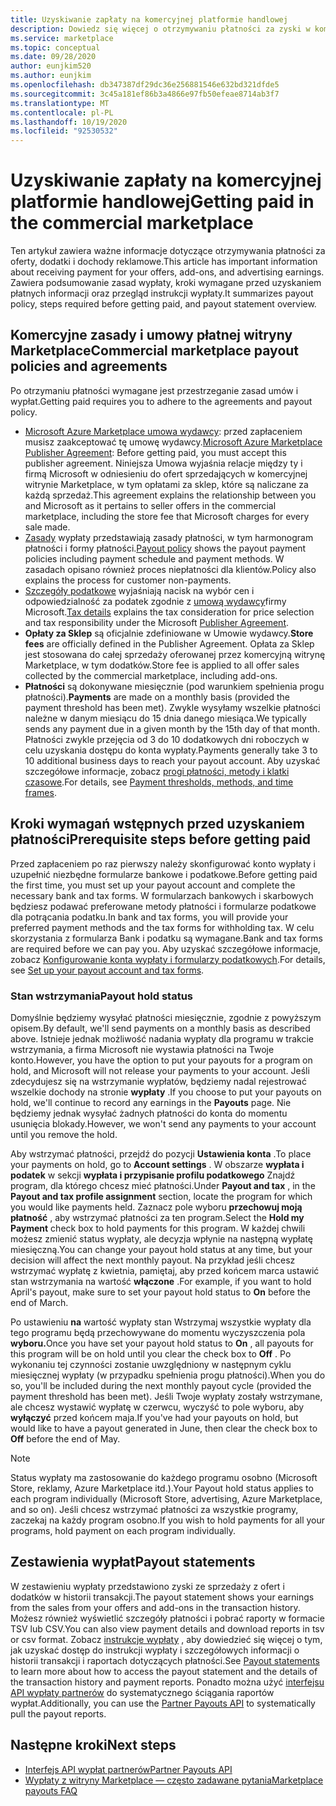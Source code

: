 ```yaml
---
title: Uzyskiwanie zapłaty na komercyjnej platformie handlowej
description: Dowiedz się więcej o otrzymywaniu płatności za zyski w komercyjnym portalu Marketplace — Azure Marketplace. Obejmuje zasady wypłat, wypłaty i wypłaty.
ms.service: marketplace
ms.topic: conceptual
ms.date: 09/28/2020
author: eunjkim520
ms.author: eunjkim
ms.openlocfilehash: db347387df29dc36e256881546e632bd321dfde5
ms.sourcegitcommit: 3c45a181ef86b3a4866e97fb50efeae8714ab3f7
ms.translationtype: MT
ms.contentlocale: pl-PL
ms.lasthandoff: 10/19/2020
ms.locfileid: "92530532"
---
```

# <a name="getting-paid-in-the-commercial-marketplace"></a><span data-ttu-id="1dd7b-104">Uzyskiwanie zapłaty na komercyjnej platformie handlowej</span><span class="sxs-lookup"><span data-stu-id="1dd7b-104">Getting paid in the commercial marketplace</span></span>

<span data-ttu-id="1dd7b-105">Ten artykuł zawiera ważne informacje dotyczące otrzymywania płatności za oferty, dodatki i dochody reklamowe.</span><span class="sxs-lookup"><span data-stu-id="1dd7b-105">This article has important information about receiving payment for your offers, add-ons, and advertising earnings.</span></span> <span data-ttu-id="1dd7b-106">Zawiera podsumowanie zasad wypłaty, kroki wymagane przed uzyskaniem płatnych informacji oraz przegląd instrukcji wypłaty.</span><span class="sxs-lookup"><span data-stu-id="1dd7b-106">It summarizes payout policy, steps required before getting paid, and payout statement overview.</span></span>

## <a name="commercial-marketplace-payout-policies-and-agreements"></a><span data-ttu-id="1dd7b-107">Komercyjne zasady i umowy płatnej witryny Marketplace</span><span class="sxs-lookup"><span data-stu-id="1dd7b-107">Commercial marketplace payout policies and agreements</span></span>

<span data-ttu-id="1dd7b-108">Po otrzymaniu płatności wymagane jest przestrzeganie zasad umów i wypłat.</span><span class="sxs-lookup"><span data-stu-id="1dd7b-108">Getting paid requires you to adhere to the agreements and payout policy.</span></span>

- <span data-ttu-id="1dd7b-109">[Microsoft Azure Marketplace umowa wydawcy](https://go.microsoft.com/fwlink/p/?LinkID=699560): przed zapłaceniem musisz zaakceptować tę umowę wydawcy.</span><span class="sxs-lookup"><span data-stu-id="1dd7b-109">[Microsoft Azure Marketplace Publisher Agreement](https://go.microsoft.com/fwlink/p/?LinkID=699560):  Before getting paid, you must accept this publisher agreement.</span></span> <span data-ttu-id="1dd7b-110">Niniejsza Umowa wyjaśnia relacje między ty i firmą Microsoft w odniesieniu do ofert sprzedających w komercyjnej witrynie Marketplace, w tym opłatami za sklep, które są naliczane za każdą sprzedaż.</span><span class="sxs-lookup"><span data-stu-id="1dd7b-110">This agreement explains the relationship between you and Microsoft as it pertains to seller offers in the commercial marketplace, including the store fee that Microsoft charges for every sale made.</span></span>
- <span data-ttu-id="1dd7b-111">[Zasady](payout-policy-details.md) wypłaty przedstawiają zasady płatności, w tym harmonogram płatności i formy płatności.</span><span class="sxs-lookup"><span data-stu-id="1dd7b-111">[Payout policy](payout-policy-details.md) shows the payout payment policies including payment schedule and payment methods.</span></span> <span data-ttu-id="1dd7b-112">W zasadach opisano również proces niepłatności dla klientów.</span><span class="sxs-lookup"><span data-stu-id="1dd7b-112">Policy also explains the process for customer non-payments.</span></span>
- <span data-ttu-id="1dd7b-113">[Szczegóły podatkowe](tax-details-marketplace.md) wyjaśniają nacisk na wybór cen i odpowiedzialność za podatek zgodnie z [umową wydawcy](https://go.microsoft.com/fwlink/p/?LinkID=699560)firmy Microsoft.</span><span class="sxs-lookup"><span data-stu-id="1dd7b-113">[Tax details](tax-details-marketplace.md) explains the tax consideration for price selection and tax responsibility under the Microsoft [Publisher Agreement](https://go.microsoft.com/fwlink/p/?LinkID=699560).</span></span>
- <span data-ttu-id="1dd7b-114">**Opłaty za Sklep** są oficjalnie zdefiniowane w Umowie wydawcy.</span><span class="sxs-lookup"><span data-stu-id="1dd7b-114">**Store fees** are officially defined in the Publisher Agreement.</span></span> <span data-ttu-id="1dd7b-115">Opłata za Sklep jest stosowana do całej sprzedaży oferowanej przez komercyjną witrynę Marketplace, w tym dodatków.</span><span class="sxs-lookup"><span data-stu-id="1dd7b-115">Store fee is applied to all offer sales collected by the commercial marketplace, including add-ons.</span></span>
- <span data-ttu-id="1dd7b-116">**Płatności** są dokonywane miesięcznie (pod warunkiem spełnienia progu płatności).</span><span class="sxs-lookup"><span data-stu-id="1dd7b-116">**Payments** are made on a monthly basis (provided the payment threshold has been met).</span></span> <span data-ttu-id="1dd7b-117">Zwykle wysyłamy wszelkie płatności należne w danym miesiącu do 15 dnia danego miesiąca.</span><span class="sxs-lookup"><span data-stu-id="1dd7b-117">We typically sends any payment due in a given month by the 15th day of that month.</span></span> <span data-ttu-id="1dd7b-118">Płatności zwykle przejęcia od 3 do 10 dodatkowych dni roboczych w celu uzyskania dostępu do konta wypłaty.</span><span class="sxs-lookup"><span data-stu-id="1dd7b-118">Payments generally take 3 to 10 additional business days to reach your payout account.</span></span> <span data-ttu-id="1dd7b-119">Aby uzyskać szczegółowe informacje, zobacz [progi płatności, metody i klatki czasowe](payment-thresholds-methods-timeframes.md).</span><span class="sxs-lookup"><span data-stu-id="1dd7b-119">For details, see [Payment thresholds, methods, and time frames](payment-thresholds-methods-timeframes.md).</span></span>

## <a name="prerequisite-steps-before-getting-paid"></a><span data-ttu-id="1dd7b-120">Kroki wymagań wstępnych przed uzyskaniem płatności</span><span class="sxs-lookup"><span data-stu-id="1dd7b-120">Prerequisite steps before getting paid</span></span>

<span data-ttu-id="1dd7b-121">Przed zapłaceniem po raz pierwszy należy skonfigurować konto wypłaty i uzupełnić niezbędne formularze bankowe i podatkowe.</span><span class="sxs-lookup"><span data-stu-id="1dd7b-121">Before getting paid the first time, you must set up your payout account and complete the necessary bank and tax forms.</span></span> <span data-ttu-id="1dd7b-122">W formularzach bankowych i skarbowych będziesz podawać preferowane metody płatności i formularze podatkowe dla potrącania podatku.</span><span class="sxs-lookup"><span data-stu-id="1dd7b-122">In bank and tax forms, you will provide your preferred payment methods and the tax forms for withholding tax.</span></span> <span data-ttu-id="1dd7b-123">W celu skorzystania z formularza Bank i podatku są wymagane.</span><span class="sxs-lookup"><span data-stu-id="1dd7b-123">Bank and tax forms are required before we can pay you.</span></span> <span data-ttu-id="1dd7b-124">Aby uzyskać szczegółowe informacje, zobacz [Konfigurowanie konta wypłaty i formularzy podatkowych](set-up-your-payout-account.md).</span><span class="sxs-lookup"><span data-stu-id="1dd7b-124">For details, see [Set up your payout account and tax forms](set-up-your-payout-account.md).</span></span>

### <a name="payout-hold-status"></a><span data-ttu-id="1dd7b-125">Stan wstrzymania</span><span class="sxs-lookup"><span data-stu-id="1dd7b-125">Payout hold status</span></span>

<span data-ttu-id="1dd7b-126">Domyślnie będziemy wysyłać płatności miesięcznie, zgodnie z powyższym opisem.</span><span class="sxs-lookup"><span data-stu-id="1dd7b-126">By default, we'll send payments on a monthly basis as described above.</span></span> <span data-ttu-id="1dd7b-127">Istnieje jednak możliwość nadania wypłaty dla programu w trakcie wstrzymania, a firma Microsoft nie wystawia płatności na Twoje konto.</span><span class="sxs-lookup"><span data-stu-id="1dd7b-127">However, you have the option to put your payouts for a program on hold, and Microsoft will not release your payments to your account.</span></span> <span data-ttu-id="1dd7b-128">Jeśli zdecydujesz się na wstrzymanie wypłatów, będziemy nadal rejestrować wszelkie dochody na stronie **wypłaty** .</span><span class="sxs-lookup"><span data-stu-id="1dd7b-128">If you choose to put your payouts on hold, we'll continue to record any earnings in the **Payouts** page.</span></span> <span data-ttu-id="1dd7b-129">Nie będziemy jednak wysyłać żadnych płatności do konta do momentu usunięcia blokady.</span><span class="sxs-lookup"><span data-stu-id="1dd7b-129">However, we won't send any payments to your account until you remove the hold.</span></span>

<span data-ttu-id="1dd7b-130">Aby wstrzymać płatności, przejdź do pozycji **Ustawienia konta** .</span><span class="sxs-lookup"><span data-stu-id="1dd7b-130">To place your payments on hold, go to **Account settings** .</span></span> <span data-ttu-id="1dd7b-131">W obszarze **wypłata i podatek** w sekcji **wypłata i przypisanie profilu podatkowego** Znajdź program, dla którego chcesz mieć płatności.</span><span class="sxs-lookup"><span data-stu-id="1dd7b-131">Under **Payout and tax** , in the **Payout and tax profile assignment** section, locate the program for which you would like payments held.</span></span> <span data-ttu-id="1dd7b-132">Zaznacz pole wyboru **przechowuj moją płatność** , aby wstrzymać płatności za ten program.</span><span class="sxs-lookup"><span data-stu-id="1dd7b-132">Select the **Hold my Payment** check box to hold payments for this program.</span></span> <span data-ttu-id="1dd7b-133">W każdej chwili możesz zmienić status wypłaty, ale decyzja wpłynie na następną wypłatę miesięczną.</span><span class="sxs-lookup"><span data-stu-id="1dd7b-133">You can change your payout hold status at any time, but your decision will affect the next monthly payout.</span></span> <span data-ttu-id="1dd7b-134">Na przykład jeśli chcesz wstrzymać wypłatę z kwietnia, pamiętaj, aby przed końcem marca ustawić stan wstrzymania na wartość **włączone** .</span><span class="sxs-lookup"><span data-stu-id="1dd7b-134">For example, if you want to hold April's payout, make sure to set your payout hold status to **On** before the end of March.</span></span>

<span data-ttu-id="1dd7b-135">Po ustawieniu **na** wartość wypłaty stan Wstrzymaj wszystkie wypłaty dla tego programu będą przechowywane do momentu wyczyszczenia pola **wyboru.**</span><span class="sxs-lookup"><span data-stu-id="1dd7b-135">Once you have set your payout hold status to **On** , all payouts for this program will be on hold until you clear the check box to **Off** .</span></span> <span data-ttu-id="1dd7b-136">Po wykonaniu tej czynności zostanie uwzględniony w następnym cyklu miesięcznej wypłaty (w przypadku spełnienia progu płatności).</span><span class="sxs-lookup"><span data-stu-id="1dd7b-136">When you do so, you'll be included during the next monthly payout cycle (provided the payment threshold has been met).</span></span> <span data-ttu-id="1dd7b-137">Jeśli Twoje wypłaty zostały wstrzymane, ale chcesz wystawić wypłatę w czerwcu, wyczyść to pole wyboru, aby **wyłączyć** przed końcem maja.</span><span class="sxs-lookup"><span data-stu-id="1dd7b-137">If you've had your payouts on hold, but would like to have a payout generated in June, then clear the check box to **Off** before the end of May.</span></span>

>[!Note]
> <span data-ttu-id="1dd7b-138">Status wypłaty ma zastosowanie do każdego programu osobno (Microsoft Store, reklamy, Azure Marketplace itd.).</span><span class="sxs-lookup"><span data-stu-id="1dd7b-138">Your Payout hold status applies to each program individually (Microsoft Store, advertising, Azure Marketplace, and so on).</span></span> <span data-ttu-id="1dd7b-139">Jeśli chcesz wstrzymać płatności za wszystkie programy, zaczekaj na każdy program osobno.</span><span class="sxs-lookup"><span data-stu-id="1dd7b-139">If you wish to hold payments for all your programs, hold payment on each program individually.</span></span>

## <a name="payout-statements"></a><span data-ttu-id="1dd7b-140">Zestawienia wypłat</span><span class="sxs-lookup"><span data-stu-id="1dd7b-140">Payout statements</span></span>

<span data-ttu-id="1dd7b-141">W zestawieniu wypłaty przedstawiono zyski ze sprzedaży z ofert i dodatków w historii transakcji.</span><span class="sxs-lookup"><span data-stu-id="1dd7b-141">The payout statement shows your earnings from the sales from your offers and add-ons in the transaction history.</span></span> <span data-ttu-id="1dd7b-142">Możesz również wyświetlić szczegóły płatności i pobrać raporty w formacie TSV lub CSV.</span><span class="sxs-lookup"><span data-stu-id="1dd7b-142">You can also view payment details and download reports in tsv or csv format.</span></span> <span data-ttu-id="1dd7b-143">Zobacz [instrukcje wypłaty](payout-statement.md) , aby dowiedzieć się więcej o tym, jak uzyskać dostęp do instrukcji wypłaty i szczegółowych informacji o historii transakcji i raportach dotyczących płatności.</span><span class="sxs-lookup"><span data-stu-id="1dd7b-143">See [Payout statements](payout-statement.md) to learn more about how to access the payout statement and the details of the transaction history and payment reports.</span></span> <span data-ttu-id="1dd7b-144">Ponadto można użyć [interfejsu API wypłaty partnerów](https://apidocs.microsoft.com/services/partnerpayouts) do systematycznego ściągania raportów wypłat.</span><span class="sxs-lookup"><span data-stu-id="1dd7b-144">Additionally, you can use the [Partner Payouts API](https://apidocs.microsoft.com/services/partnerpayouts) to systematically pull the payout reports.</span></span>

## <a name="next-steps"></a><span data-ttu-id="1dd7b-145">Następne kroki</span><span class="sxs-lookup"><span data-stu-id="1dd7b-145">Next steps</span></span>

- [<span data-ttu-id="1dd7b-146">Interfejs API wypłat partnerów</span><span class="sxs-lookup"><span data-stu-id="1dd7b-146">Partner Payouts API</span></span>](https://apidocs.microsoft.com/services/partnerpayouts)
- [<span data-ttu-id="1dd7b-147">Wypłaty z witryny Marketplace — często zadawane pytania</span><span class="sxs-lookup"><span data-stu-id="1dd7b-147">Marketplace payouts FAQ</span></span>](payout-faq.md)
